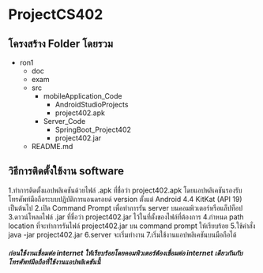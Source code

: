# ProjectCS402
## โครงสร้าง Folder โดยรวม
* ron1
  * doc
  * exam
  * src
    * mobileApplication_Code
      * AndroidStudioProjects
      * project402.apk
    * Server_Code
      * SpringBoot_Project402
      * project402.jar
  * README.md    
## วิธีการติดตั้งใช้งาน software
1.ทำการติดตั้งแอปพลิเคชันด้วยไฟล์ .apk ที่ชื่อว่า project402.apk โดยแอปพลิเคชันรองรับโทรศัพท์มือถือระบบปฎิบัติการแอนดรอยด์ version ตั้งแต่ Android 4.4 KitKat (API 19) เป็นต้นไป
2.เปิด Command Prompt เพื่อทำการรัน server บนคอมพิวเตอร์หรือแล็ปท็อป
3.ดาวน์โหลดไฟล์ .jar ที่ชื่อว่า project402.jar ไว้ในที่ตั้งของไฟล์ที่ต้องการ
4.กำหนด path location ที่จะทำการรันไฟล์ project402.jar บน command prompt ให้เรียบร้อย
5.ใช้คำสั่ง java -jar project402.jar
6.server จะเริ่มทำงาน
7.เริ่มใช้งานแอปพลิเคชันบนมือถือได้
##### ก่อนใช้งานเชื่อมต่อ internet ให้เรียบร้อยโดยคอมพิวเตอร์ต้องเชื่อมต่อ internet เดียวกันกับโทรศัพท์มือถือที่ใช้งานแอปพลิเคชันนี้ 
